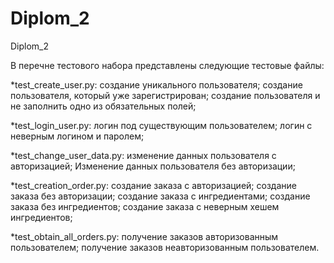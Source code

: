 # Diplom_2
Diplom_2

В перечне тестового набора представлены следующие тестовые файлы:

*test_create_user.py:
создание уникального пользователя;
создание пользователя, который уже зарегистрирован;
создание пользователя и не заполнить одно из обязательных полей;

*test_login_user.py:
логин под существующим пользователем;
логин с неверным логином и паролем;

*test_change_user_data.py:
изменение данных пользователя с авторизацией;
Изменение данных пользователя без авторизации;

*test_creation_order.py:
cоздание заказа с авторизацией;
cоздание заказа без авторизации;
cоздание заказа с ингредиентами;
cоздание заказа без ингредиентов;
cоздание заказа с неверным хешем ингредиентов;

*test_obtain_all_orders.py:
получение заказов авторизованным пользователем;
получение заказов неавторизованным пользователем.
